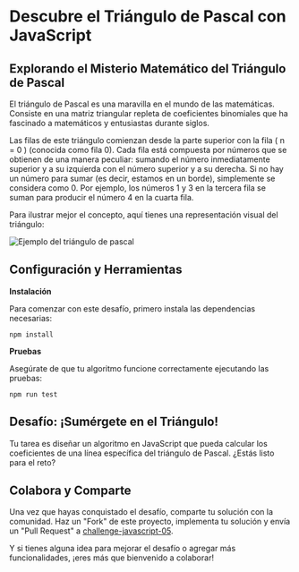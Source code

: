 # Descubre el Triángulo de Pascal con JavaScript

## Explorando el Misterio Matemático del Triángulo de Pascal

El triángulo de Pascal es una maravilla en el mundo de las matemáticas. Consiste en una matriz triangular repleta de coeficientes binomiales que ha fascinado a matemáticos y entusiastas durante siglos.

Las filas de este triángulo comienzan desde la parte superior con la fila \( n = 0 \) (conocida como fila 0). Cada fila está compuesta por números que se obtienen de una manera peculiar: sumando el número inmediatamente superior y a su izquierda con el número superior y a su derecha. Si no hay un número para sumar (es decir, estamos en un borde), simplemente se considera como 0. Por ejemplo, los números 1 y 3 en la tercera fila se suman para producir el número 4 en la cuarta fila.

Para ilustrar mejor el concepto, aquí tienes una representación visual del triángulo:

![Ejemplo del triángulo de pascal](https://camo.githubusercontent.com/72284151ec324e5c51a0603de57db949843d38e7/68747470733a2f2f75706c6f61642e77696b696d656469612e6f72672f77696b6970656469612f636f6d6d6f6e732f302f30642f50617363616c547269616e676c65416e696d61746564322e676966)

## Configuración y Herramientas

**Instalación**

Para comenzar con este desafío, primero instala las dependencias necesarias:

```
npm install
```

**Pruebas**

Asegúrate de que tu algoritmo funcione correctamente ejecutando las pruebas:

```
npm run test
```

## Desafío: ¡Sumérgete en el Triángulo!

Tu tarea es diseñar un algoritmo en JavaScript que pueda calcular los coeficientes de una línea específica del triángulo de Pascal. ¿Estás listo para el reto?

## Colabora y Comparte

Una vez que hayas conquistado el desafío, comparte tu solución con la comunidad. Haz un "Fork" de este proyecto, implementa tu solución y envía un "Pull Request" a [challenge-javascript-05](https://github.com/platzimaster/challenge-javascript-05/).

Y si tienes alguna idea para mejorar el desafío o agregar más funcionalidades, ¡eres más que bienvenido a colaborar!

